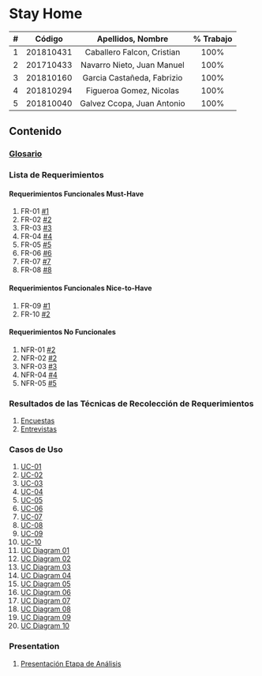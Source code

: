 # Stay Home

|  **#** | **Código** | **Apellidos, Nombre** | **% Trabajo** |
| :---: | :---: | :---: | :---: |
|  1 |  201810431 | Caballero Falcon, Cristian | 100% |
|  2 |  201710433 | Navarro Nieto, Juan Manuel | 100% |
|  3 |  201810160 | Garcia Castañeda, Fabrizio| 100% |
|  4 |  201810294 |Figueroa Gomez, Nicolas     | 100% |
|  5 |  201810040|Galvez Ccopa, Juan Antonio   | 100% |

## Contenido

### [Glosario](docs/Glosario.md)

### Lista de Requerimientos 

#### Requerimientos Funcionales Must-Have
1. FR-01 [#1](/../../issues/1)
2. FR-02 [#2](/../../issues/2)
3. FR-03 [#3](/../../issues/3)
4. FR-04 [#4](/../../issues/4)
5. FR-05 [#5](/../../issues/5)
6. FR-06 [#6](/../../issues/6)
7. FR-07 [#7](/../../issues/7)
8. FR-08 [#8](/../../issues/8)


#### Requerimientos Funcionales Nice-to-Have
1. FR-09 [#1](/../../issues/9)
2. FR-10 [#2](/../../issues/10)

#### Requerimientos No Funcionales
1. NFR-01 [#2](/../../issues/11)
2. NFR-02 [#2](/../../issues/12)
3. NFR-03 [#3](/../../issues/13)
4. NFR-04 [#4](/../../issues/14)
5. NFR-05 [#5](/../../issues/15)

### Resultados de las Técnicas de Recolección de Requerimientos
1. [Encuestas](docs/analisis/Encuesta_Stay_Home.csv)
1. [Entrevistas](docs/analisis/Conclusiones_entrevista.md)

### Casos de Uso
1. [UC-01](docs/analisis/U_C01.md)
2. [UC-02](docs/analisis/U_C02.md)
3. [UC-03](docs/analisis/UC03.md)
4. [UC-04](docs/analisis/U_C04.md)
5. [UC-05](docs/analisis/UC05.md)
6. [UC-06](docs/analisis/U_C06.md)
7. [UC-07](docs/analisis/UC_07.md)
8. [UC-08](docs/analisis/U_C08.md)
9. [UC-09](docs/analisis/U_C09.md)
10. [UC-10](docs/analisis/U_C10.md)
11. [UC Diagram 01](docs/analisis/UC01.PNG)
12. [UC Diagram 02](docs/analisis/UC02.png)
13. [UC Diagram 03](docs/analisis/UC03.PNG)
14. [UC Diagram 04](docs/analisis/UC04.png)
15. [UC Diagram 05](docs/analisis/UC05.PNG)
16. [UC Diagram 06](docs/analisis/UC06.png)
17. [UC Diagram 07](docs/analisis/UC07.png)
18. [UC Diagram 08](docs/analisis/UC08.png)
19. [UC Diagram 09](docs/analisis/UC09.PNG)
20. [UC Diagram 10](docs/analisis/UC10.png)
### Presentation
1. [Presentación Etapa de Análisis](docs/analysis/presentation.pdf)
